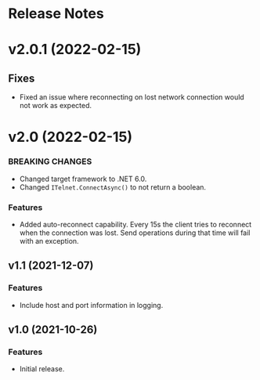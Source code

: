 # Release Notes


# v2.0.1 (2022-02-15)

## Fixes

* Fixed an issue where reconnecting on lost network connection would not work as expected.

# v2.0 (2022-02-15)

### BREAKING CHANGES

* Changed target framework to .NET 6.0.
* Changed `ITelnet.ConnectAsync()` to not return a boolean.

### Features

* Added auto-reconnect capability. Every 15s the client tries to reconnect when the connection was lost. Send operations during that time will fail with an exception.


## v1.1 (2021-12-07)

### Features

* Include host and port information in logging.


## v1.0 (2021-10-26)

### Features

* Initial release.
